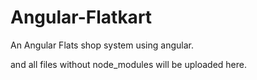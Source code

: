 # Angular-Flatkart

An Angular Flats shop system using angular.

and all files without node_modules will be uploaded here.
